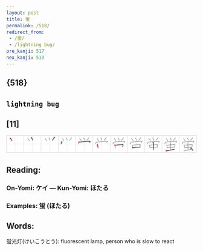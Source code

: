 ```yaml
---
layout: post
title: 蛍
permalink: /518/
redirect_from:
 - /蛍/
 - /lightning bug/
pre_kanji: 517
nex_kanji: 519
---
```


## {518}

## `lightning bug`

## [11]

<div class="stroke"><img src="../images/E89B8D.png" /></div>

## Reading:

### On-Yomi: ケイ &mdash; Kun-Yomi: ほたる

### Examples: 蛍 (ほたる)

## Words:

蛍光灯(けいこうとう): fluorescent lamp, person who is slow to react
